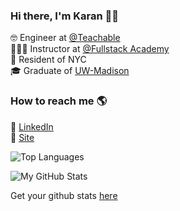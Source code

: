 ### Hi there, I'm Karan 👋🏽

🤓        Engineer at [@Teachable](https://github.com/UseFedora) <br>
👨🏽‍🏫     Instructor at [@Fullstack Academy](https://github.com/fullstackacademy) <br>
🗽        Resident of NYC <br>
🎓        Graduate of [UW-Madison](https://www.wisc.edu/)

### How to reach me 🌎

🔗 [LinkedIn](https://linkedin.com/in/karanaditya993) <br>
🚀 [Site](https://karanaditya.com) <br>

![Top Languages](https://github-readme-stats.vercel.app/api/top-langs/?username=karanaditya993&layout=compact&theme=prussian&hide_border=true)

![My GitHub Stats](https://github-readme-stats.vercel.app/api?username=karanaditya993&show_icons=true&hide_border=true&hide=stars&count_private=true&theme=prussian)

Get your github stats [here](https://github.com/anuraghazra/github-readme-stats)
